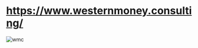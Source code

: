 # https://www.westernmoney.consulting/

![wmc](https://github.com/erhangocen/nextwmc/assets/71042486/55e960dc-90d4-4fe2-bde9-6eb028a3b046)

